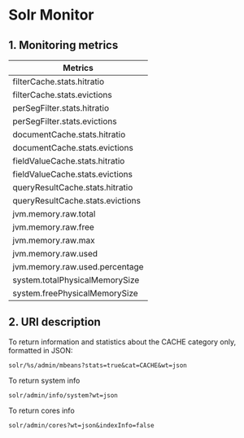 # Solr Monitor

## 1.  Monitoring metrics

| Metrics |
|---------|
filterCache.stats.hitratio|
filterCache.stats.evictions|
perSegFilter.stats.hitratio|
perSegFilter.stats.evictions|
documentCache.stats.hitratio|
documentCache.stats.evictions|
fieldValueCache.stats.hitratio|
fieldValueCache.stats.evictions|
queryResultCache.stats.hitratio|
queryResultCache.stats.evictions|
jvm.memory.raw.total|
jvm.memory.raw.free|
jvm.memory.raw.max|
jvm.memory.raw.used|
jvm.memory.raw.used.percentage|
system.totalPhysicalMemorySize|
system.freePhysicalMemorySize|



## 2. URl description


To return information and statistics about the CACHE category only, formatted in JSON:
```
solr/%s/admin/mbeans?stats=true&cat=CACHE&wt=json
```


To return system info
```
solr/admin/info/system?wt=json
```


To return cores info
```
solr/admin/cores?wt=json&indexInfo=false
```
